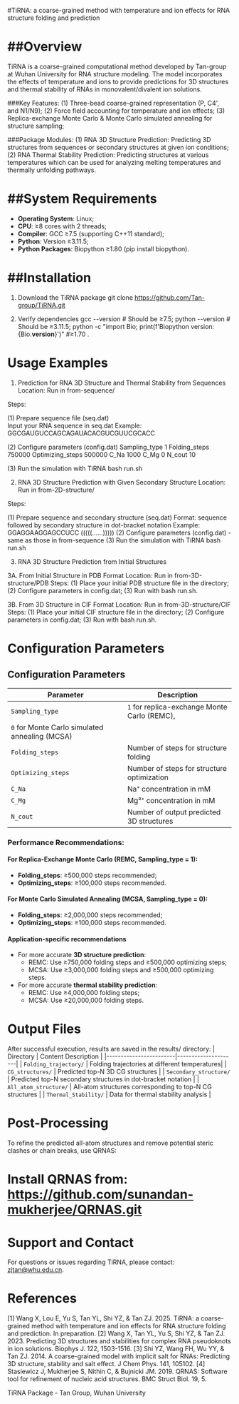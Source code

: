 ﻿#TiRNA: a coarse-grained method with temperature and ion effects for RNA structure folding and prediction

##Overview
================================================================

TiRNA is a coarse-grained computational method developed by Tan-group at Wuhan University for RNA structure modeling. The model incorporates the effects of temperature and ions to provide predictions for 3D structures and thermal stability of RNAs in monovalent/divalent ion solutions.

###Key Features:
(1) Three-bead coarse-grained representation (P, C4', and N1/N9);
(2) Force field accounting for temperature and ion effects;
(3) Replica-exchange Monte Carlo & Monte Carlo simulated annealing for structure sampling;

###Package Modules:
(1) RNA 3D Structure Prediction: Predicting 3D structures from sequences or secondary structures at given ion conditions;
(2) RNA Thermal Stability Prediction: Predicting structures at various temperatures which can be used for analyzing melting temperatures and thermally unfolding pathways.



##System Requirements
================================================================
- **Operating System**: Linux;
- **CPU**: ≥8 cores with 2 threads;
- **Compiler**: GCC ≥7.5 (supporting C++11 standard);
- **Python**: Version ≥3.11.5;
- **Python Packages**: Biopython ≥1.80 (pip install biopython).



##Installation
================================================================

1. Download the TiRNA package
git clone https://github.com/Tan-group/TiRNA.git


2. Verify dependencies
gcc --version  # Should be ≥7.5;
python --version  # Should be ≥3.11.5;
python -c "import Bio; print(f'Biopython version: {Bio.__version__}')" #≥1.70 .


Usage Examples
================================================================

1. Prediction for RNA 3D Structure and Thermal Stability from Sequences 
Location: Run in from-sequence/

Steps:

(1) Prepare sequence file (seq.dat)  
 Input your RNA sequence in seq.dat
 Example:
GGCGAUGUCCAGCAGAUACACGUCGUUCGCACC

(2) Configure parameters (config.dat)
Sampling_type 1
Folding_steps 750000
Optimizing_steps 500000
C_Na 1000
C_Mg 0
N_cout 10

(3) Run the simulation with TiRNA
bash run.sh


2. RNA 3D Structure Prediction with Given Secondary Structure
Location: Run in from-2D-structure/

Steps:

(1) Prepare sequence and secondary structure (seq.dat)
 Format: sequence followed by secondary structure in dot-bracket notation
 Example:
GGAGGAAGGAGCCUCC
(((((......)))))
(2) Configure parameters (config.dat) - same as those in from-sequence
(3) Run the simulation with TiRNA
bash run.sh


3. RNA 3D Structure Prediction from Initial Structures

3A. From Initial Structure in PDB Format
Location: Run in from-3D-structure/PDB
Steps:
(1) Place your initial PDB structure file in the directory;
(2) Configure parameters in config.dat;
(3) Run with bash run.sh.


3B. From 3D Structure in CIF Format 
Location: Run in from-3D-structure/CIF
Steps:
(1) Place your initial CIF structure file in the directory;
(2) Configure parameters in config.dat;
(3) Run with bash run.sh.
    
    
    
    

Configuration Parameters
================================================================

## Configuration Parameters

| Parameter         | Description |
|-------------------|-------------|
| `Sampling_type`   | `1` for replica-exchange Monte Carlo (REMC),
                      `0` for Monte Carlo simulated annealing (MCSA) |
| `Folding_steps`   | Number of steps for structure folding |
| `Optimizing_steps`| Number of steps for structure optimization |
| `C_Na`            | Na⁺ concentration in mM |
| `C_Mg`            | Mg²⁺ concentration in mM |
| `N_cout`          | Number of output predicted 3D structures |

### Performance Recommendations:

#### For Replica-Exchange Monte Carlo (REMC, Sampling_type = 1):
- **Folding_steps**: ≥500,000 steps recommended;
- **Optimizing_steps**: ≥100,000 steps recommended.

#### For Monte Carlo Simulated Annealing (MCSA, Sampling_type = 0):
- **Folding_steps**: ≥2,000,000 steps recommended;
- **Optimizing_steps**: ≥100,000 steps recommended.

#### Application-specific recommendations
- For more accurate **3D structure prediction**: 
  - REMC: Use ≥750,000 folding steps and ≥500,000 optimizing steps;
  - MCSA: Use ≥3,000,000 folding steps and ≥500,000 optimizing steps.
- For more accurate **thermal stability prediction**: 
  - REMC: Use ≥4,000,000 folding steps;
  - MCSA: Use ≥20,000,000 folding steps.
    
    
    

Output Files
================================================================

After successful execution, results are saved in the results/ directory:
| Directory              | Content Description |
|------------------------|---------------------|
| `Folding_trajectory/` | Folding trajectories at different temperatures|
| `CG_structures/` | Predicted top-N 3D CG structures |
| `Secondary_structure/` | Predicted top-N secondary structures in dot-bracket notation |
| `All_atom_structure/`  | All-atom structures corresponding to top-N CG structures |
| `Thermal_Stability/`   | Data for thermal stability analysis |




Post-Processing
================================================================

To refine the predicted all-atom structures and remove potential steric clashes or chain breaks, use QRNAS:
# Install QRNAS from: https://github.com/sunandan-mukherjee/QRNAS.git




Support and Contact
================================================================

For questions or issues regarding TiRNA, please contact: zjtan@whu.edu.cn.



References
================================================================

[1] Wang X, Lou E, Yu S, Tan YL, Shi YZ, & Tan ZJ. 2025. TiRNA: a coarse-grained method with temperature and ion effects for RNA structure folding and prediction. In preparation.
[2] Wang X, Tan YL, Yu S, Shi YZ, & Tan ZJ. 2023. Predicting 3D structures and stabilities for complex RNA pseudoknots in ion solutions. Biophys J. 122, 1503-1516.
[3] Shi YZ, Wang FH, Wu YY, & Tan ZJ. 2014. A coarse-grained model with implicit salt for RNAs: Predicting 3D structure, stability and salt effect. J Chem Phys. 141, 105102.
[4] Stasiewicz J, Mukherjee S, Nithin C, & Bujnicki JM. 2019. QRNAS: Software tool for refinement of nucleic acid structures. BMC Struct Biol. 19, 5.

TiRNA Package - Tan Group, Wuhan University


